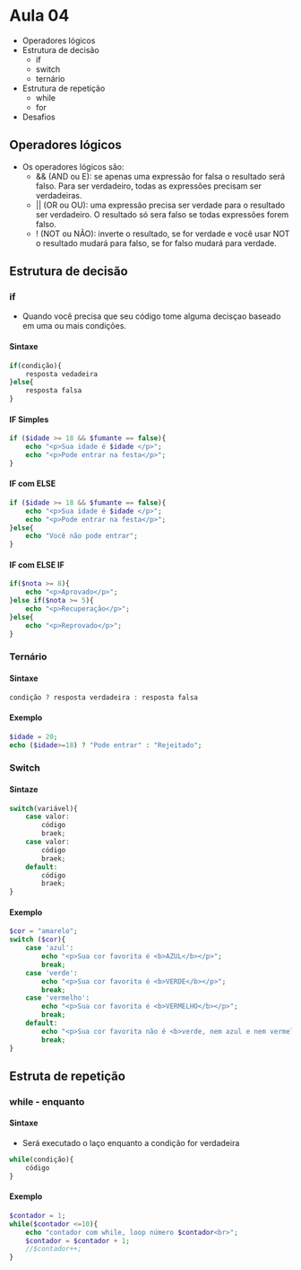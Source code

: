 # Aula 04
- Operadores lógicos
- Estrutura de decisão
    - if
    - switch
    - ternário
- Estrutura de repetição
    - while
    - for
- Desafios
 
## Operadores lógicos
- Os operadores lógicos são:
    - && (AND ou E): se apenas uma expressão for falsa o resultado será falso. Para ser verdadeiro, todas as expressões precisam ser verdadeiras.
    - || (OR ou OU): uma expressão precisa ser verdade para o resultado ser verdadeiro. O resultado só sera falso se todas expressões forem falso.
    - ! (NOT ou NÃO): inverte o resultado, se for verdade e você usar NOT o resultado mudará para falso, se for falso mudará para verdade.

## Estrutura de decisão
### if
- Quando você precisa que seu código tome alguma decisçao baseado em uma ou mais condições.
#### Sintaxe
```php
if(condição){
    resposta vedadeira
}else{
    resposta falsa
}
```

#### IF Simples
```php
if ($idade >= 18 && $fumante == false){
    echo "<p>Sua idade é $idade </p>";
    echo "<p>Pode entrar na festa</p>";
}
```
#### IF com ELSE
```php
if ($idade >= 18 && $fumante == false){
    echo "<p>Sua idade é $idade </p>";
    echo "<p>Pode entrar na festa</p>";
}else{
    echo "Você não pode entrar";
}
```
#### IF com ELSE IF
```php
if($nota >= 8){
    echo "<p>Aprovado</p>";
}else if($nota >= 5){
    echo "<p>Recuperação</p>";
}else{
    echo "<p>Reprovado</p>";
}
```
### Ternário
#### Sintaxe
```php
condição ? resposta verdadeira : resposta falsa
```
#### Exemplo
```php
$idade = 20;
echo ($idade>=18) ? "Pode entrar" : "Rejeitado";
```    
### Switch
#### Sintaze
```php
switch(variável){
    case valor:
        código
        braek;
    case valor:
        código
        braek;
    default:
        código
        braek;
}
```
#### Exemplo
```php
$cor = "amarelo";
switch ($cor){
    case 'azul':
        echo "<p>Sua cor favorita é <b>AZUL</b></p>";
        break;
    case 'verde':
        echo "<p>Sua cor favorita é <b>VERDE</b></p>";
        break;
    case 'vermelho':
        echo "<p>Sua cor favorita é <b>VERMELHO</b></p>";
        break;
    default:
        echo "<p>Sua cor favorita não é <b>verde, nem azul e nem vermelho</b></p>";
        break;
}
```

## Estruta de repetição
### while - enquanto
#### Sintaxe
- Será executado o laço enquanto a condição for  verdadeira
```php
while(condição){
    código
}
```
#### Exemplo
```php
$contador = 1;
while($contador <=10){
    echo "contador com while, loop número $contador<br>";
    $contador = $contador + 1;
    //$contador++;
}
```
